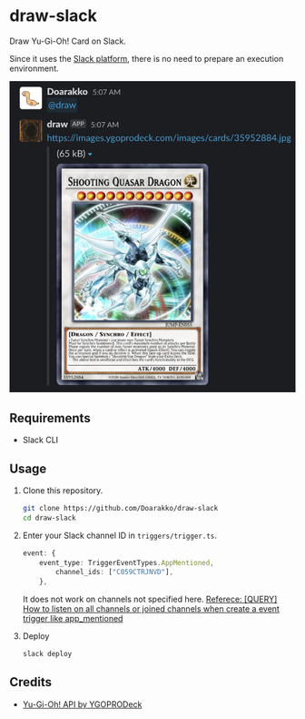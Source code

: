 # draw-slack

Draw Yu-Gi-Oh! Card on Slack.

Since it uses the [Slack platform](https://api.slack.com/start/overview), there is no need to prepare an execution environment.

![example](example.png)

## Requirements

- Slack CLI

## Usage

1. Clone this repository.

    ```bash
    git clone https://github.com/Doarakko/draw-slack
    cd draw-slack
    ```

2. Enter your Slack channel ID in `triggers/trigger.ts`.

    ```typescript
    event: {
        event_type: TriggerEventTypes.AppMentioned,
            channel_ids: ["C059CTRJNVD"],
        },
    ```

    It does not work on channels not specified here.
    [Referece: [QUERY] How to listen on all channels or joined channels when create a event trigger like app_mentioned](https://github.com/slackapi/deno-slack-sdk/issues/222)

3. Deploy

    ```bash
    slack deploy
    ```

## Credits

- [Yu-Gi-Oh! API by YGOPRODeck](https://ygoprodeck.com/api-guide/)
